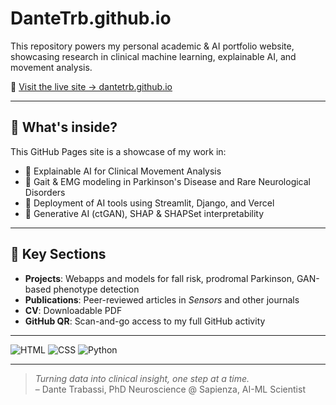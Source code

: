 # DanteTrb.github.io

This repository powers my personal academic & AI portfolio website, showcasing research in clinical machine learning, explainable AI, and movement analysis.

🔗 [Visit the live site → dantetrb.github.io](https://dantetrb.github.io)

---

## 📌 What's inside?

This GitHub Pages site is a showcase of my work in:
- 🧬 Explainable AI for Clinical Movement Analysis
- 🧠 Gait & EMG modeling in Parkinson's Disease and Rare Neurological Disorders
- 🎯 Deployment of AI tools using Streamlit, Django, and Vercel
- 🧪 Generative AI (ctGAN), SHAP & SHAPSet interpretability

---

## 📁 Key Sections

- **Projects**: Webapps and models for fall risk, prodromal Parkinson, GAN-based phenotype detection  
- **Publications**: Peer-reviewed articles in *Sensors* and other journals  
- **CV**: Downloadable PDF  
- **GitHub QR**: Scan-and-go access to my full GitHub activity

---

![HTML](https://img.shields.io/badge/HTML-5-orange)
![CSS](https://img.shields.io/badge/CSS-3-blue)
![Python](https://img.shields.io/badge/Python-3.9-yellow)

---

> *Turning data into clinical insight, one step at a time.*  
> – Dante Trabassi, PhD Neuroscience @ Sapienza, AI-ML Scientist
